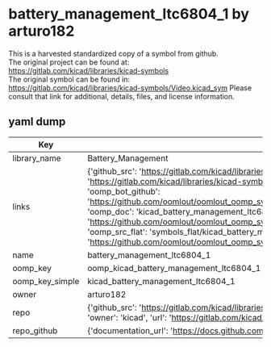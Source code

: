 # battery_management_ltc6804_1 by arturo182  
This is a harvested standardized copy of a symbol from github.  
The original project can be found at:  
https://gitlab.com/kicad/libraries/kicad-symbols  
The original symbol can be found in:
https://gitlab.com/kicad/libraries/kicad-symbols/Video.kicad_sym
Please consult that link for additional, details, files, and license information.  
## yaml dump  
| Key | Value |  
| --- | --- |  
| library_name | Battery_Management |  
| links | {'github_src': 'https://gitlab.com/kicad/libraries/kicad-symbols/Video.kicad_sym', 'github_src_repo': 'https://gitlab.com/kicad/libraries/kicad-symbols', 'oomp_bot': 'kicad_battery_management_ltc6804_1/working', 'oomp_bot_github': 'https://github.com/oomlout/oomlout_oomp_symbol_bot/tree/main/kicad_battery_management_ltc6804_1/working', 'oomp_doc': 'kicad_battery_management_ltc6804_1/working', 'oomp_doc_github': 'https://github.com/oomlout/oomlout_oomp_symbol_doc/tree/main/kicad_battery_management_ltc6804_1/working', 'oomp_src_flat': 'symbols_flat/kicad_battery_management_ltc6804_1/working', 'oomp_src_flat_github': 'https://github.com/oomlout/oomlout_oomp_symbol_src/tree/main/kicad_battery_management_ltc6804_1/working'} |  
| name | battery_management_ltc6804_1 |  
| oomp_key | oomp_kicad_battery_management_ltc6804_1 |  
| oomp_key_simple | kicad_battery_management_ltc6804_1 |  
| owner | arturo182 |  
| repo | {'github_src': 'https://gitlab.com/kicad/libraries/kicad-symbols/Video.kicad_sym', 'name': 'libraries/kicad-symbols', 'owner': 'kicad', 'url': 'https://gitlab.com/kicad/libraries/kicad-symbols'} |  
| repo_github | {'documentation_url': 'https://docs.github.com/rest/repos/repos#get-a-repository', 'message': 'Not Found'} |  

